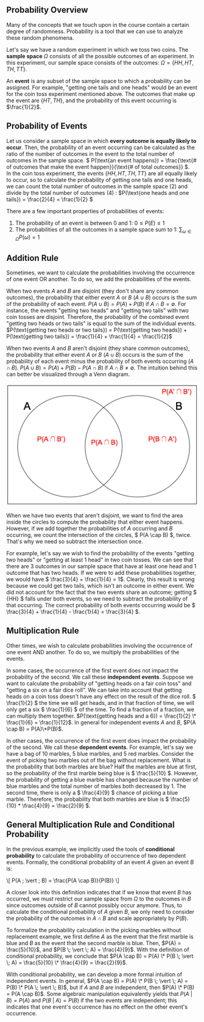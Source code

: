 
## Probability Overview

Many of the concepts that we touch upon in the course contain a certain degree of randomness. Probability is a tool that we can use to analyze these random phenomena.

Let's say we have a random experiment in which we toss two coins. The **sample space** $\Omega$ consists of all the possible outcomes of an experiment. In this experiment, our sample space consists of the outcomes: $\Omega = \{HH, HT, TH, TT\}$.

An **event** is any subset of the sample space to which a probability can be assigned. For example, "getting one tails and one heads" would be an event for the coin toss experiment mentioned above. The outcomes that make up the event are $\{HT, TH\}$, and the probability of this event occurring is $\frac{1}{2}$.

## Probability of Events

Let us consider a sample space in which **every outcome is equally likely to occur**. Then, the probability of an event occurring can be calculated as the ratio of the number of outcomes in the event to the total number of outcomes in the sample space. $ P(\text{an event happens}) = \frac{\text{# of outcomes that make the event happen}}{\text{# of total outcomes}} $.    
In the coin toss experiment, the events $\{HH, HT, TH, TT\}$ are all equally likely to occur, so to calculate the probability of getting one tails and one heads, we can count the total number of outcomes in the sample space (2) and divide by the total number of outcomes (4) : $P(\text{one heads and one tails}) = \frac{2}{4} = \frac{1}{2} $

There are a few important properties of probabilities of events:

1. The probability of an event is between 0 and 1: $0 \leq P(E) \leq 1$
2. The probabilities of all the outcomes in a sample space sum to 1: $\sum_{\omega \in \Omega} P(\omega) = 1$

## Addition Rule
Sometimes, we want to calculate the probabilities involving the occurrence of one event OR another. To do so, we add the probabilities of the events.

When two events $A$ and $B$ are disjoint (they don't share any common outcomes), the probability that either event $A$ or $B$ ($A \cup B$) occurs is the sum of the probability of each event. $P(A \cup B) = P(A) + P(B) \text{ if } A \cap B = \emptyset$. For instance, the events "getting two heads" and "getting two tails" with two coin tosses are disjoint. Therefore, the probability of the combined event "getting two heads or two tails" is equal to the sum of the individual events. $P(\text{getting two heads or two tails}) = P(\text{getting two heads}) + P(\text{getting two tails}) = \frac{1}{4} + \frac{1}{4} = \frac{1}{2}$

When two events $A$ and $B$ aren't disjoint (they share common outcomes), the probability that either event $A$ or $B$ ($A \cup B$) occurs is the sum of the probability of each event minus the probability of both events occurring ($A \cap B$). $P(A \cup B) = P(A) + P(B) - P(A \cap B) \text{ if } A \cap B \neq \emptyset$. The intuition behind this can better be visualized through a Venn diagram.

![probability_intro_venn](../assets/probability_intro_venn.png)

When we have two events that aren't disjoint, we want to find the area inside the circles to compute the probability that either event happens. However, if we add together the probabilities of $A$ occurring and $B$ occurring, we count the intersection of the circles, $ P(A \cap B) $, twice. That's why we need so subtract the intersection once.

For example, let's say we wish to find the probability of the events "getting two heads" or "getting at least 1 head" in two coin tosses. We can see that there are 3 outcomes in our sample space that have at least one head and 1 outcome that has two heads. If we were to add these probabilities together, we would have $ \frac{3}{4} + \frac{1}{4} = 1$. Clearly, this result is wrong because we could get two tails, which isn't an outcome in either event. We did not account for the fact that the two events share an outcome; getting $ \{HH\} $ falls under both events, so we need to subtract the probability of that occurring. The correct probability of both events occurring would be $ \frac{3}{4} + \frac{1}{4} - \frac{1}{4} = \frac{3}{4} $.

## Multiplication Rule

Other times, we wish to calculate probabilities involving the occurrence of one event AND another. To do so, we multiply the probabilities of the events.

In some cases, the occurrence of the first event does not impact the probability of the second. We call these **independent events**. Suppose we want to calculate the probability of "getting heads on a fair coin toss" and "getting a six on a fair dice roll". We can take into account that getting heads on a coin toss doesn't have any effect on the result of the dice roll. $ \frac{1}{2} $ the time we will get heads, and in that fraction of time, we will only get a six $ \frac{1}{6} $ of the time. To find a fraction of a fraction, we can multiply them together. $P(\text{getting heads and a 6}) = \frac{1}{2} \* \frac{1}{6} = \frac{1}{12}$. In general for independent events $A$ and $B$, $P(A \cap B) = P(A)\*P(B)$.

In other cases, the occurrence of the first event does impact the probability of the second. We call these **dependent events**. For example, let's say we have a bag of 10 marbles, 5 blue marbles, and 5 red marbles. Consider the event of picking two marbles out of the bag without replacement. What is the probability that both marbles are blue? Half the marbles are blue at first, so the probability of the first marble being blue is $ \frac{5}{10} $. However, the probability of getting a blue marble has changed because the number of blue marbles and the total number of marbles both decreased by 1. The second time, there is only a $ \frac{4}{9} $ chance of picking a blue marble. Therefore, the probability that both marbles are blue is $ \frac{5}{10} * \frac{4}{9} = \frac{2}{9} $.

## General Multiplication Rule and Conditional Probability
In the previous example, we implicitly used the tools of **conditional probability** to calculate the probability of occurrence of two dependent events. Formally, the conditional probability of an event $A$ given an event $B$ is:

\\[ P(A \; \vert \; B) = \frac{P(A \cap B)}{P(B)} \\]

A closer look into this definition indicates that if we know that event $B$ has occurred, we must restrict our sample space from $\Omega$ to the outcomes in $B$ since outcomes outside of $B$ cannot possibly occur anymore. Thus, to calculate the conditional probability of $A$ given $B$, we only need to consider the probability of the outcomes in $A \cap B$ and scale appropriately by $P(B)$.

To formalize the probability calculation in the picking marbles without replacement example, we first define $A$ as the event that the first marble is blue and $B$ as the event that the second marble is blue. Then, $P(A) = \frac{5}{10}$, and $P(B \; \vert \; A) = \frac{4}{9}$. With the definition of conditional probability, we conclude that $P(A \cap B) = P(A) \* P(B \; \vert \; A) = \frac{5}{10} \* \frac{4}{9} = \frac{2}{9}$.

With conditional probability, we can develop a more formal intuition of independent events. In general, $P(A \cap B) = P(A) \* P(B \; \vert \; A) = P(B) \* P(A \; \vert \; B)$, but if $A$ and $B$ are independent, then $P(A) \* P(B) = P(A \cap B)$. Some algebraic manipulation equivalently yields that $P(A \; \vert \; B) = P(A)$ and $P(B \; \vert \; A) = P(B)$ if the two events are independent; this indicates that one event's occurrence has no effect on the other event's occurrence.
